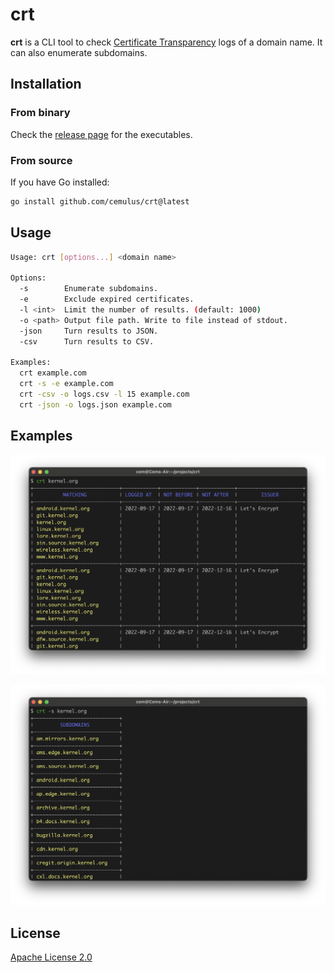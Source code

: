 # crt

**crt** is a CLI tool to check [Certificate Transparency](https://en.wikipedia.org/wiki/Certificate_Transparency) logs of a domain name.
It can also enumerate subdomains.

## Installation

### From binary

Check the [release page](https://github.com/cemulus/crt/releases/latest) for the executables.

### From source

If you have Go installed:

```bash
go install github.com/cemulus/crt@latest
```

## Usage

```bash
Usage: crt [options...] <domain name>

Options:
  -s        Enumerate subdomains.
  -e        Exclude expired certificates.
  -l <int>  Limit the number of results. (default: 1000)
  -o <path> Output file path. Write to file instead of stdout.
  -json     Turn results to JSON.
  -csv      Turn results to CSV.

Examples:
  crt example.com
  crt -s -e example.com
  crt -csv -o logs.csv -l 15 example.com
  crt -json -o logs.json example.com
```

## Examples

![crt kernel.org](docs/log.png)

![crt -s kernel.org](docs/subdomain.png)

## License

[Apache License 2.0](https://choosealicense.com/licenses/apache-2.0/)
